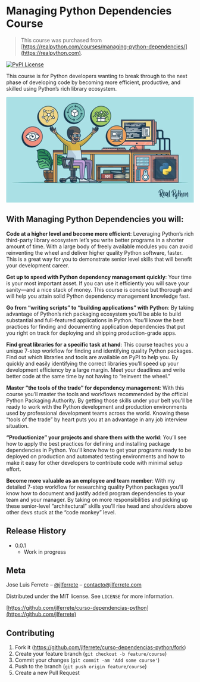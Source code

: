 # Managing Python Dependencies Course
> This course was purchased from [https://realpython.com/courses/managing-python-dependencies/](https://realpython.com).

[![PyPI License][license-image]][license-url]

This course is for Python developers wanting to break through to the next phase of developing code by becoming more efficient, productive, and skilled using Python’s rich library ecosystem.

![](header.png)

## With Managing Python Dependencies you will:

**Code at a higher level and become more efficient**: Leveraging Python’s rich third-party library ecosystem let’s you write better programs in a shorter amount of time. With a large body of freely available modules you can avoid reinventing the wheel and deliver higher quality Python software, faster. This is a great way for you to demonstrate senior level skills that will benefit your development career.

**Get up to speed with Python dependency management quickly**: Your time is your most important asset. If you can use it efficiently you will save your sanity—and a nice stack of money. This course is concise but thorough and will help you attain solid Python dependency management knowledge fast.

**Go from “writing scripts” to “building applications” with Python**: By taking advantage of Python’s rich packaging ecosystem you’ll be able to build substantial and full-featured applications in Python. You’ll know the best practices for finding and documenting application dependencies that put you right on track for deploying and shipping production-grade apps.

**Find great libraries for a specific task at hand**: This course teaches you a unique 7-step workflow for finding and identifying quality Python packages. Find out which libraries and tools are available on PyPI to help you. By quickly and easily identifying the correct libraries you’ll speed up your development efficiency by a large margin. Meet your deadlines and write better code at the same time by not having to “reinvent the wheel.”

**Master “the tools of the trade” for dependency management**: With this course you’ll master the tools and workflows recommended by the official Python Packaging Authority. By getting those skills under your belt you’ll be ready to work with the Python development and production environments used by professional development teams across the world. Knowing these “tools of the trade” by heart puts you at an advantage in any job interview situation.

**“Productionize” your projects and share them with the world**: You’ll see how to apply the best practices for defining and installing package dependencies in Python. You’ll know how to get your programs ready to be deployed on production and automated testing environments and how to make it easy for other developers to contribute code with minimal setup effort.

**Become more valuable as an employee and team member**: With my detailed 7-step workflow for researching quality Python packages you’ll know how to document and justify added program dependencies to your team and your manager. By taking on more responsibilities and picking up these senior-level “architectural” skills you’ll rise head and shoulders above other devs stuck at the “code monkey” level.

## Release History

* 0.0.1
    * Work in progress

## Meta

Jose Luis Ferrete – [@jlferrete](https://twitter.com/jlferrete) – contacto@jlferrete.com

Distributed under the MIT license. See ``LICENSE`` for more information.

[https://github.com/jlferrete/curso-dependencias-python](https://github.com/jlferrete)

## Contributing

1. Fork it (<https://github.com/jlferrete/curso-dependencias-python/fork>)
2. Create your feature branch (`git checkout -b feature/course`)
3. Commit your changes (`git commit -am 'Add some course'`)
4. Push to the branch (`git push origin feature/course`)
5. Create a new Pull Request

<!-- Markdown link & img dfn's -->
[npm-image]: https://img.shields.io/npm/v/datadog-metrics.svg?style=flat-square
[npm-url]: https://npmjs.org/package/datadog-metrics
[npm-downloads]: https://img.shields.io/npm/dm/datadog-metrics.svg?style=flat-square
[wiki]: https://github.com/yourname/yourproject/wiki
[license-image]: https://img.shields.io/pypi/l/curso
[license-url]: https://choosealicense.com/licenses/mit/